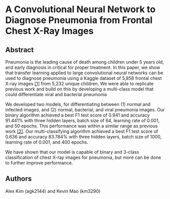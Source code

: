 # A Convolutional Neural Network to Diagnose Pneumonia from Frontal Chest X-Ray Images

## Abstract

Pneumonia is the leading cause of death among children under 5 years old, and early diagnosis in critical for proper treatment. In this paper, we show that transfer learning applied to large convolutional neural networks can be used to diagnose pneumonia using a Kaggle dataset of 5,858 frontal chest X-ray images [[1]](https://www.kaggle.com/paultimothymooney/chest-xray-pneumonia) from 5,232 unique children. We were able to replicate previous work and build on this by developing a multi-class model that could differentiate viral and bacterial pneumonia

We developed two models, for differentiating between (1) normal and infected images, and (2) normal, bacterial, and viral pneumonia images. Our binary algorithm achieved a best F1 test score of 0.941 and accuracy 91.441\% with three hidden layers, batch size of 64, learning rate of 0.001, and 50 epochs. This performance was within a similar range as previous work [[2]](https://www.cell.com/cell/fulltext/S0092-8674(18)30154-5). Our multi-classifying algorithm achieved a best F1 test score of 0.636 and accuracy 83.784\% with three hidden layers, batch size of 1000, learning rate of 0.001, and 400 epochs.

We have shown that our model is capable of binary and 3-class classification of chest X-ray images for pneumonia, but more can be done to further improve performance.


## Authors

Alex Kim (agk2144) and Kevin Mao (km3290)
